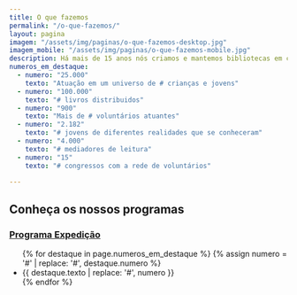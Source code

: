 ```yaml
---
title: O que fazemos
permalink: "/o-que-fazemos/"
layout: pagina
imagem: "/assets/img/paginas/o-que-fazemos-desktop.jpg"
imagem_mobile: "/assets/img/paginas/o-que-fazemos-mobile.jpg"
description: Há mais de 15 anos nós criamos e mantemos bibliotecas em comunidades rurais da Amazônia como ferramenta de transformação social e de trocas culturais.
numeros_em_destaque:
  - numero: "25.000"
    texto: "Atuação em um universo de # crianças e jovens"
  - numero: "100.000"
    texto: "# livros distribuidos"
  - numero: "900"
    texto: "Mais de # voluntários atuantes"
  - numero: "2.182"
    texto: "# jovens de diferentes realidades que se conheceram"
  - numero: "4.000"
    texto: "# mediadores de leitura"
  - numero: "15"
    texto: "# congressos com a rede de voluntários"

---
```


<div class="container">
  <h2>Conheça os nossos programas</h2>
  <div class="programas">
    <a class="botao" href="/programa-expedicao">
      <h3>Programa Expedição</h3>
    </a>
    <a class="botao" style="display: none;" href="/programa-rede">
      <h3>Programa Rede</h3>
    </a>
  </div>
</div>

<div class="secao-fundo-escuro">
  <div class="container">
    <ul class="numeros_em_destaque">
      {% for destaque in page.numeros_em_destaque %}
        {% assign numero = '<span class="numero">#</span>' | replace: '#', destaque.numero %}
      <li>
        <div class="texto">{{ destaque.texto | replace: '#', numero }}</div>
      </li>
      {% endfor %}
    </ul>
  </div>
</div>

